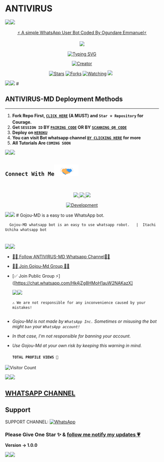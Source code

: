   # ANTIVIRUS
   <a><img src='[https://i.imgur.com/LyHic3i.gif](https://imagekit.io/tools/asset-public-link?detail=%7B%22name%22%3A%22IMG-20250424-WA0225.jpg%22%2C%22type%22%3A%22image%2Fjpeg%22%2C%22signedurl_expire%22%3A%222028-04-25T00%3A10%3A23.545Z%22%2C%22signedUrl%22%3A%22https%3A%2F%2Fmedia-hosting.imagekit.io%2Fa29fd9f21d464e89%2FIMG-20250424-WA0225.jpg%3FExpires%3D1840234224%26Key-Pair-Id%3DK2ZIVPTIP2VGHC%26Signature%3DnMP7nWbjhySkGytXryUlIrb8cHp0WgtzwsYXBLK7fKlfEz2AKJLtQhEkwj8n8WcKtoEZmWRd8U6hfpfHUZF-W7UlzK29ig69Ym69noLVlv6ngCGcbpfkEkk4qWoMyYZRtf482MmFghcDbf8u7eJ-LQJTPq5nfMaXZ7jAYRXqup4ADMDwNWfyGbMGGTBTrlcYjO1VYmK9iva8LrdhY4vcfI7wK9B8JSkKop6q0ZoNiVWiy21ho8kuRs-XA8akJ6H4o4UsrDmOrge2UR9kKHZ6LBRP-OfYuWn~XV8NWkUr6vlm~D0H31McXKySWcxNqU6beTVINQZcFna0gqi2VC6I~Q__%22%7D)'/></a><a><img src='[https://i.imgur.com/LyHic3i.gif](https://imagekit.io/tools/asset-public-link?detail=%7B%22name%22%3A%22IMG-20250424-WA0225.jpg%22%2C%22type%22%3A%22image%2Fjpeg%22%2C%22signedurl_expire%22%3A%222028-04-25T00%3A10%3A23.545Z%22%2C%22signedUrl%22%3A%22https%3A%2F%2Fmedia-hosting.imagekit.io%2Fa29fd9f21d464e89%2FIMG-20250424-WA0225.jpg%3FExpires%3D1840234224%26Key-Pair-Id%3DK2ZIVPTIP2VGHC%26Signature%3DnMP7nWbjhySkGytXryUlIrb8cHp0WgtzwsYXBLK7fKlfEz2AKJLtQhEkwj8n8WcKtoEZmWRd8U6hfpfHUZF-W7UlzK29ig69Ym69noLVlv6ngCGcbpfkEkk4qWoMyYZRtf482MmFghcDbf8u7eJ-LQJTPq5nfMaXZ7jAYRXqup4ADMDwNWfyGbMGGTBTrlcYjO1VYmK9iva8LrdhY4vcfI7wK9B8JSkKop6q0ZoNiVWiy21ho8kuRs-XA8akJ6H4o4UsrDmOrge2UR9kKHZ6LBRP-OfYuWn~XV8NWkUr6vlm~D0H31McXKySWcxNqU6beTVINQZcFna0gqi2VC6I~Q__%22%7D)'/></a>
<p align="center"> 
<u>⚡ A simple WhatsApp User Bot Coded By Ogundare Emmanuel⚡</u>
</p>
<p align="center">
<img src="https://imagekit.io/tools/asset-public-link?detail=%7B%22name%22%3A%22IMG-20250424-WA0225.jpg%22%2C%22type%22%3A%22image%2Fjpeg%22%2C%22signedurl_expire%22%3A%222028-04-25T00%3A10%3A23.545Z%22%2C%22signedUrl%22%3A%22https%3A%2F%2Fmedia-hosting.imagekit.io%2Fa29fd9f21d464e89%2FIMG-20250424-WA0225.jpg%3FExpires%3D1840234224%26Key-Pair-Id%3DK2ZIVPTIP2VGHC%26Signature%3DnMP7nWbjhySkGytXryUlIrb8cHp0WgtzwsYXBLK7fKlfEz2AKJLtQhEkwj8n8WcKtoEZmWRd8U6hfpfHUZF-W7UlzK29ig69Ym69noLVlv6ngCGcbpfkEkk4qWoMyYZRtf482MmFghcDbf8u7eJ-LQJTPq5nfMaXZ7jAYRXqup4ADMDwNWfyGbMGGTBTrlcYjO1VYmK9iva8LrdhY4vcfI7wK9B8JSkKop6q0ZoNiVWiy21ho8kuRs-XA8akJ6H4o4UsrDmOrge2UR9kKHZ6LBRP-OfYuWn~XV8NWkUr6vlm~D0H31McXKySWcxNqU6beTVINQZcFna0gqi2VC6I~Q__%22%7D"/>       
<p align="center">
  <a href="(https://imagekit.io/tools/asset-public-link?detail=%7B%22name%22%3A%22IMG-20250424-WA0225.jpg%22%2C%22type%22%3A%22image%2Fjpeg%22%2C%22signedurl_expire%22%3A%222028-04-25T00%3A10%3A23.545Z%22%2C%22signedUrl%22%3A%22https%3A%2F%2Fmedia-hosting.imagekit.io%2Fa29fd9f21d464e89%2FIMG-20250424-WA0225.jpg%3FExpires%3D1840234224%26Key-Pair-Id%3DK2ZIVPTIP2VGHC%26Signature%3DnMP7nWbjhySkGytXryUlIrb8cHp0WgtzwsYXBLK7fKlfEz2AKJLtQhEkwj8n8WcKtoEZmWRd8U6hfpfHUZF-W7UlzK29ig69Ym69noLVlv6ngCGcbpfkEkk4qWoMyYZRtf482MmFghcDbf8u7eJ-LQJTPq5nfMaXZ7jAYRXqup4ADMDwNWfyGbMGGTBTrlcYjO1VYmK9iva8LrdhY4vcfI7wK9B8JSkKop6q0ZoNiVWiy21ho8kuRs-XA8akJ6H4o4UsrDmOrge2UR9kKHZ6LBRP-OfYuWn~XV8NWkUr6vlm~D0H31McXKySWcxNqU6beTVINQZcFna0gqi2VC6I~Q__%22%7D)"><img src="https://readme-typing-svg.demolab.com?font=EB+Garamond&weight=800&size=28&duration=4000&pause=1000&random=false&width=435&lines=+•__I'M+GOJOU-+MD__•;MULTI-DEVICE+WHATSAPP+BOT;DEVELOPED+BY+DAVID+CYRIL;RELEASED+DATE+18%2F6%2F2024." alt="Typing SVG" /></a>
</p> 
<p align="center">
<a href="#"><img title="Creator" src="https://img.shields.io/badge/Creator-DAVID_CYRIL-red.svg?style=for-the-badge&logo=github"></a>
</p>
<p align="center">
<a href="https://github.com/DeeCeeXxx/Itachi_Uchiha-Md/stargazers/"><img title="Stars" src="https://img.shields.io/github/stars/DeeCeeXxx/Itachi_Uchiha-Md?color=blue&style=flat-square"></a>
<a href="https://github.com/DeeCeeXxx/Itachi_Uchiha-Md/network/members"><img title="Forks" src="https://img.shields.io/github/forks/DeeCeeXxx/Itachi_Uchiha-Md?color=yellow&style=flat-square"></a>
<a href="https://github.com/DeeCeeXxx/Itachi_Uchiha-Md/watchers"><img title="Watching" src="https://img.shields.io/github/watchers/DeeCeeXxx/Itachi_Uchiha-Md?label=Watchers&color=red&style=flat-square"></a>
<a href="https://github.com/DeeCeeXxx/Itachi_Uchiha-Md/graphs/commit-activity"><img height="20" src="https://img.shields.io/badge/Maintained-Yes-red.svg"></a>&nbsp;&nbsp;
</p>
<a><img src='https://i.imgur.com/LyHic3i.gif'/></a><a><img src='https://i.imgur.com/LyHic3i.gif'/></a>
#

## ANTIVIRUS-MD Deployment Methods
---
1.  **Fork Repo First, [`CLICK HERE`](https://github.com/DeeCeeXxx/Gojou-MD/fork) (A MUST) and `Star ⭐ Repository` for Courage.**
2.  **Get `SESSION ID` BY [`PAIRING CODE`](https://gojousession-05ea27b8ff9a.herokuapp.com/pair) 
 OR BY [`SCANNING QR CODE`](https://gojousession-05ea27b8ff9a.herokuapp.com/wasiqr)** 
3. **Deploy on [`HEROKU`](https://dashboard.heroku.com/new?template=https://github.com/DeeCeeXxx/Gojou-MD)**
8. **You can visit Bot whatsapp channel [`BY CLICKING HERE`](https://whatsapp.com/channel/0029VaZsyQ21XqudOTjyG30Z) for more**
9. **All Tutorials Are `COMING SOON`**

<a><img src='[https://i.imgur.com/LyHic3i.gif](https://imagekit.io/tools/asset-public-link?detail=%7B%22name%22%3A%22IMG-20250424-WA0225.jpg%22%2C%22type%22%3A%22image%2Fjpeg%22%2C%22signedurl_expire%22%3A%222028-04-25T00%3A10%3A23.545Z%22%2C%22signedUrl%22%3A%22https%3A%2F%2Fmedia-hosting.imagekit.io%2Fa29fd9f21d464e89%2FIMG-20250424-WA0225.jpg%3FExpires%3D1840234224%26Key-Pair-Id%3DK2ZIVPTIP2VGHC%26Signature%3DnMP7nWbjhySkGytXryUlIrb8cHp0WgtzwsYXBLK7fKlfEz2AKJLtQhEkwj8n8WcKtoEZmWRd8U6hfpfHUZF-W7UlzK29ig69Ym69noLVlv6ngCGcbpfkEkk4qWoMyYZRtf482MmFghcDbf8u7eJ-LQJTPq5nfMaXZ7jAYRXqup4ADMDwNWfyGbMGGTBTrlcYjO1VYmK9iva8LrdhY4vcfI7wK9B8JSkKop6q0ZoNiVWiy21ho8kuRs-XA8akJ6H4o4UsrDmOrge2UR9kKHZ6LBRP-OfYuWn~XV8NWkUr6vlm~D0H31McXKySWcxNqU6beTVINQZcFna0gqi2VC6I~Q__%22%7D)'/></a><a><img src='[https://i.imgur.com/LyHic3i.gif](https://imagekit.io/tools/asset-public-link?detail=%7B%22name%22%3A%22IMG-20250424-WA0225.jpg%22%2C%22type%22%3A%22image%2Fjpeg%22%2C%22signedurl_expire%22%3A%222028-04-25T00%3A10%3A23.545Z%22%2C%22signedUrl%22%3A%22https%3A%2F%2Fmedia-hosting.imagekit.io%2Fa29fd9f21d464e89%2FIMG-20250424-WA0225.jpg%3FExpires%3D1840234224%26Key-Pair-Id%3DK2ZIVPTIP2VGHC%26Signature%3DnMP7nWbjhySkGytXryUlIrb8cHp0WgtzwsYXBLK7fKlfEz2AKJLtQhEkwj8n8WcKtoEZmWRd8U6hfpfHUZF-W7UlzK29ig69Ym69noLVlv6ngCGcbpfkEkk4qWoMyYZRtf482MmFghcDbf8u7eJ-LQJTPq5nfMaXZ7jAYRXqup4ADMDwNWfyGbMGGTBTrlcYjO1VYmK9iva8LrdhY4vcfI7wK9B8JSkKop6q0ZoNiVWiy21ho8kuRs-XA8akJ6H4o4UsrDmOrge2UR9kKHZ6LBRP-OfYuWn~XV8NWkUr6vlm~D0H31McXKySWcxNqU6beTVINQZcFna0gqi2VC6I~Q__%22%7D)'/></a>

## ```Connect With Me```<img src="https://github.com/0xAbdulKhalid/0xAbdulKhalid/raw/main/assets/mdImages/handshake.gif" width ="80"></h1> 
 <br> 
<p align="center">
<a href="https://wa.me/2349066528353"><img src="https://img.shields.io/badge/Contact David-25D366?style=for-the-badge&logo=whatsapp&logoColor=white" />
<a href="https://whatsapp.com/channel/0029VaZsyQ21XqudOTjyG30Z"><img src="https://img.shields.io/badge/Join Official Channel-25D366?style=for-the-badge&logo=whatsapp&logoColor=white" />
<a href="https://www.youtube.com/@HacktivistHive"><img src="https://img.shields.io/badge/Subscribe-ff0000?style=for-the-badge&logo=youtube&logoColor=ff000000&link=https://www.youtube.com/@HacktivistHive" /><br>
<p align="center">
<img alt="Development" width="250" src="https://media2.giphy.com/media/W9tBvzTXkQopi/giphy.gif?cid=6c09b952xu6syi1fyqfyc04wcfk0qvqe8fd7sop136zxfjyn&ep=v1_internal_gif_by_id&rid=giphy.gif&ct=g" /> </p>
<a><img src='https://i.imgur.com/LyHic3i.gif'/></a><a><img src='https://i.imgur.com/LyHic3i.gif'/></a>
# 
Gojou-MD is a easy to use WhatsApp bot. 

      Gojou-MD whatsapp bot is an easy to use whatsapp robot.   |  Itachi Uchiha whatsapp bot
# 
# 
<a><img src='https://i.imgur.com/LyHic3i.gif'/></a><a><img src='https://i.imgur.com/LyHic3i.gif'/></a>

* [🧑‍💻 Follow ANTIVIRUS-MD Whatsapp Channel🧑‍💻](https://whatsapp.com/channel/0029Val3Ewv6xCSGCE9fZD0H)

* [🧑‍💻 Join Gojou-Md Group 🧑‍💻](https://t.me/hacktivisthive)

* [✅ Join Public Group ⚡]([https://chat.whatsapp.com/Hk4jZg8HMoH1auW2NAKazX]

  <a><img src='https://i.imgur.com/LyHic3i.gif'/></a><a><img src='https://i.imgur.com/LyHic3i.gif'/></a>

      ⚠️ We are not responsible for any inconvenience caused by your mistakes!
  
## 

- *Gojou-Md is not made by `WhatsApp Inc.` Sometimes or misusing the bot might `ban` your `WhatsApp account!`*
- *In that case, I'm not responsible for banning your account.*
- *Use Gojou-Md at your own risk by keeping this warning in mind.*
  
  #### ```TOTAL PROFILE VIEWS 🧚```
![Visitor Count](https://profile-counter.glitch.me/[Ola1i2]/count.svg)

<a><img src='https://i.imgur.com/LyHic3i.gif'/></a><a><img src='https://i.imgur.com/LyHic3i.gif'/></a>

 ## [ WHATSAPP CHANNEL ](https://whatsapp.com/channel/0029Val3Ewv6xCSGCE9fZD0H) 

## Support

SUPPORT CHANNEL: <a href="https://https://whatsapp.com/channel/0029Val3Ewv6xCSGCE9fZD0H"><img alt="WhatsApp" src="https://img.shields.io/badge/WhatsApp-25D366?style=for-the-badge&logo=whatsapp&logoColor=white"/></a>


### Please Give One Star ✨ & [follow me notify my updates 💗](https://github.com/Ola1i2)
<b>Version -> 1.0.0</b>

<a><img src='[https://i.imgur.com/LyHic3i.gif](https://imagekit.io/tools/asset-public-link?detail=%7B%22name%22%3A%22IMG-20250424-WA0225.jpg%22%2C%22type%22%3A%22image%2Fjpeg%22%2C%22signedurl_expire%22%3A%222028-04-25T00%3A10%3A23.545Z%22%2C%22signedUrl%22%3A%22https%3A%2F%2Fmedia-hosting.imagekit.io%2Fa29fd9f21d464e89%2FIMG-20250424-WA0225.jpg%3FExpires%3D1840234224%26Key-Pair-Id%3DK2ZIVPTIP2VGHC%26Signature%3DnMP7nWbjhySkGytXryUlIrb8cHp0WgtzwsYXBLK7fKlfEz2AKJLtQhEkwj8n8WcKtoEZmWRd8U6hfpfHUZF-W7UlzK29ig69Ym69noLVlv6ngCGcbpfkEkk4qWoMyYZRtf482MmFghcDbf8u7eJ-LQJTPq5nfMaXZ7jAYRXqup4ADMDwNWfyGbMGGTBTrlcYjO1VYmK9iva8LrdhY4vcfI7wK9B8JSkKop6q0ZoNiVWiy21ho8kuRs-XA8akJ6H4o4UsrDmOrge2UR9kKHZ6LBRP-OfYuWn~XV8NWkUr6vlm~D0H31McXKySWcxNqU6beTVINQZcFna0gqi2VC6I~Q__%22%7D)'/></a><a><img src='https://imagekit.io/tools/asset-public-link?detail=%7B%22name%22%3A%22IMG-20250424-WA0225.jpg%22%2C%22type%22%3A%22image%2Fjpeg%22%2C%22signedurl_expire%22%3A%222028-04-25T00%3A10%3A23.545Z%22%2C%22signedUrl%22%3A%22https%3A%2F%2Fmedia-hosting.imagekit.io%2Fa29fd9f21d464e89%2FIMG-20250424-WA0225.jpg%3FExpires%3D1840234224%26Key-Pair-Id%3DK2ZIVPTIP2VGHC%26Signature%3DnMP7nWbjhySkGytXryUlIrb8cHp0WgtzwsYXBLK7fKlfEz2AKJLtQhEkwj8n8WcKtoEZmWRd8U6hfpfHUZF-W7UlzK29ig69Ym69noLVlv6ngCGcbpfkEkk4qWoMyYZRtf482MmFghcDbf8u7eJ-LQJTPq5nfMaXZ7jAYRXqup4ADMDwNWfyGbMGGTBTrlcYjO1VYmK9iva8LrdhY4vcfI7wK9B8JSkKop6q0ZoNiVWiy21ho8kuRs-XA8akJ6H4o4UsrDmOrge2UR9kKHZ6LBRP-OfYuWn~XV8NWkUr6vlm~D0H31McXKySWcxNqU6beTVINQZcFna0gqi2VC6I~Q__%22%7D'/></a>
